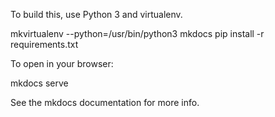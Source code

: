 To build this, use Python 3 and virtualenv.

  mkvirtualenv --python=/usr/bin/python3 mkdocs
  pip install -r requirements.txt

To open in your browser:

  mkdocs serve

See the mkdocs documentation for more info.
